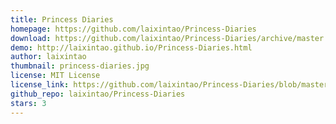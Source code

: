 ```yaml
---
title: Princess Diaries
homepage: https://github.com/laixintao/Princess-Diaries
download: https://github.com/laixintao/Princess-Diaries/archive/master.zip
demo: http://laixintao.github.io/Princess-Diaries.html 
author: laixintao
thumbnail: princess-diaries.jpg
license: MIT License
license_link: https://github.com/laixintao/Princess-Diaries/blob/master/LICENSE
github_repo: laixintao/Princess-Diaries
stars: 3
---
```

